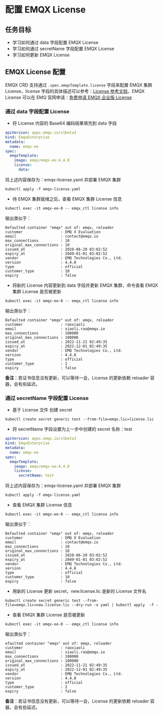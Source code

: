 # 配置 EMQX License

## 任务目标

- 学习如何通过 data 字段配置 EMQX License 
- 学习如何通过 secretName 字段配置 EMQX License 
- 学习如何更新 EMQX License 

## EMQX License 配置

EMQX CRD 支持通过 `.spec.emqxTemplate.license` 字段来配置 EMQX 集群 License，license 字段的具体描述可以参考：[License 参考文档](https://github.com/emqx/emqx-operator/blob/1.2.8/docs/en_US/reference/v1beta3-reference.md#license)，EMQX License 可以在 EMQ 官网申请：[免费申请 EMQX 企业版 License](https://www.emqx.com/zh/apply-licenses/emqx)

### 通过 data 字段配置 License

- 将 License 内容的 Base64 编码结果填充到 data 字段

```yaml
apiVersion: apps.emqx.io/v1beta3
kind: EmqxEnterprise
metadata:
  name: emqx-ee
spec:
  emqxTemplate:
    image: emqx/emqx-ee:4.4.8
    license:
      data:
```

将上述内容保存为：emqx-license.yaml 并部署 EMQX 集群

```
kubectl apply -f emqx-license.yaml
```

- 待 EMQX 集群就绪之后，查看 EMQX 集群 License 信息

```
kubectl exec -it emqx-ee-0 -- emqx_ctl license info
```

输出类似于：

```
Defaulted container "emqx" out of: emqx, reloader
customer                 : EMQ X Evaluation
email                    : contact@emqx.io
max_connections          : 10
original_max_connections : 10
issued_at                : 2020-06-20 03:02:52
expiry_at                : 2049-01-01 03:02:52
vendor                   : EMQ Technologies Co., Ltd.
version                  : 4.4.8
type                     : official
customer_type            : 10
expiry                   : false
```

- 将新的 License 内容更新到 data 字段并更新 EMQX 集群，命令查看 EMQX 集群 License 是否被更新

```
kubectl exec -it emqx-ee-0 -- emqx_ctl license info
```

输出类似于：

``` 
Defaulted container "emqx" out of: emqx, reloader
customer                 : raoxiaoli
email                    : xiaoli.rao@emqx.io
max_connections          : 100000
original_max_connections : 100000
issued_at                : 2022-11-21 02:49:35
expiry_at                : 2022-12-01 02:49:35
vendor                   : EMQ Technologies Co., Ltd.
version                  : 4.4.8
type                     : official
customer_type            : 2
expiry                   : false
```

**备注**：若证书信息没有更新，可以等待一会，License 的更新依赖 reloader 容器，会有些延迟。

### 通过 secretName 字段配置 License

- 基于 License 文件 创建 secret

```
kubectl create secret generic test --from-file=emqx.lic=license.lic
```

- 将 secretName 字段设置为上一步中创建的 secret 名称：test

```yaml
apiVersion: apps.emqx.io/v1beta3
kind: EmqxEnterprise
metadata:
  name: emqx-ee
spec:
  emqxTemplate:
    image: emqx/emqx-ee:4.4.8
    license:
      secretName: test
```

将上述内容保存为：emqx-license.yaml 并部署 EMQX 集群

```
kubectl apply -f emqx-license.yaml
```

- 查看 EMQX 集群 License 信息

```
kubectl exec -it emqx-ee-0 -- emqx_ctl license info 
```

输出类似于：

```
Defaulted container "emqx" out of: emqx, reloader
customer                 : EMQ X Evaluation
email                    : contact@emqx.io
max_connections          : 10
original_max_connections : 10
issued_at                : 2020-06-20 03:02:52
expiry_at                : 2049-01-01 03:02:52
vendor                   : EMQ Technologies Co., Ltd.
version                  : 4.4.8
type                     : official
customer_type            : 10
expiry                   : false
```

- 用新的 License 更新 secret，new.license.lic 是新的 License 文件名

```
kubectl create secret generic test --from-file=emqx.lic=new.license.lic --dry-run -o yaml | kubectl apply  -f - 
```

- 查看 EMQX 集群 License 是否被更新

```
kubectl exec -it emqx-ee-0 -- emqx_ctl license info 
```

输出类似于：

```
efaulted container "emqx" out of: emqx, reloader
customer                 : raoxiaoli
email                    : xiaoli.rao@emqx.io
max_connections          : 100000
original_max_connections : 100000
issued_at                : 2022-11-21 02:49:35
expiry_at                : 2022-12-01 02:49:35
vendor                   : EMQ Technologies Co., Ltd.
version                  : 4.4.8
type                     : official
customer_type            : 2
expiry                   : false
```

**备注**：若证书信息没有更新，可以等待一会，License 的更新依赖 reloader 容器，会有些延迟。